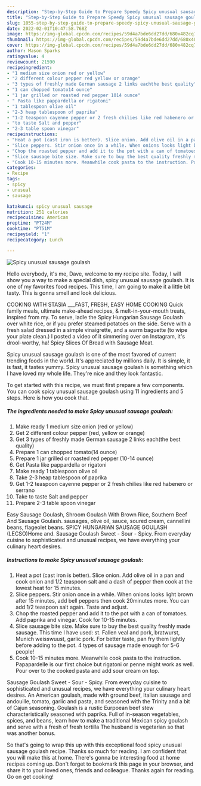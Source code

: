 ```yaml
---
description: "Step-by-Step Guide to Prepare Speedy Spicy unusual sausage goulash"
title: "Step-by-Step Guide to Prepare Speedy Spicy unusual sausage goulash"
slug: 1055-step-by-step-guide-to-prepare-speedy-spicy-unusual-sausage-goulash
date: 2022-02-01T10:47:58.768Z
image: https://img-global.cpcdn.com/recipes/59d4a7bde6dd27dd/680x482cq70/spicy-unusual-sausage-goulash-recipe-main-photo.jpg
thumbnail: https://img-global.cpcdn.com/recipes/59d4a7bde6dd27dd/680x482cq70/spicy-unusual-sausage-goulash-recipe-main-photo.jpg
cover: https://img-global.cpcdn.com/recipes/59d4a7bde6dd27dd/680x482cq70/spicy-unusual-sausage-goulash-recipe-main-photo.jpg
author: Mason Sparks
ratingvalue: 4
reviewcount: 21590
recipeingredient:
- "1 medium size onion red or yellow"
- "2 different colour pepper red yellow or orange"
- "3 types of freshly made German sausage 2 links eachthe best quality"
- "1 can chopped tomato14 ounce"
- "1 jar grilled or roasted red pepper 1014 ounce"
- " Pasta like pappardella or rigatoni"
- "1 tablespoon olive oil"
- "2-3 heap tablespoon of paprika"
- "1-2 teaspoon cayenne pepper or 2 fresh chilies like red habenero or serrano"
- "to taste Salt and pepper"
- "2-3 table spoon vinegar"
recipeinstructions:
- "Heat a pot (cast iron is better). Slice onion. Add olive oil in a pan and cook onion and 1/2 teaspoon salt and a dash of pepper then cook at the lowest heat for 15 minutes."
- "Slice peppers. Stir onion once in a while. When onions looks light brown after 15 minutes, add bell peppers then cook 20minutes more. You can add 1/2 teaspoon salt again. Taste and adjust."
- "Chop the roasted pepper and add it to the pot with a can of tomatoes. Add paprika and vinegar. Cook for 10-15 minutes."
- "Slice sausage bite size. Make sure to buy the best quality freshly made sausage. This time I have used: st. Fallen veal and pork, bratwurst, Munich weisswuust, garlic pork. For better taste, pan fry them lightly before adding to the pot. 4 types of sausage made enough for 5-6 people!"
- "Cook 10-15 minutes more. Meanwhile cook pasta to the instruction. Papapardelle is our first choice but rigatoni or penne might work as well. Pour over to the cooked pasta and add sour cream on top."
categories:
- Recipe
tags:
- spicy
- unusual
- sausage

katakunci: spicy unusual sausage 
nutrition: 251 calories
recipecuisine: American
preptime: "PT24M"
cooktime: "PT51M"
recipeyield: "1"
recipecategory: Lunch

---
```



![Spicy unusual sausage goulash](https://img-global.cpcdn.com/recipes/59d4a7bde6dd27dd/680x482cq70/spicy-unusual-sausage-goulash-recipe-main-photo.jpg)

Hello everybody, it's me, Dave, welcome to my recipe site. Today, I will show you a way to make a special dish, spicy unusual sausage goulash. It is one of my favorites food recipes. This time, I am going to make it a little bit tasty. This is gonna smell and look delicious.

COOKING WITH STASIA ___FAST, FRESH, EASY HOME COOKING Quick family meals, ultimate make-ahead recipes, &amp; melt-in-your-mouth treats, inspired from my. To serve, ladle the Spicy Hungarian Sausage Goulash over white rice, or if you prefer steamed potatoes on the side. Serve with a fresh salad dressed in a simple vinaigrette, and a warm baguette (to wipe your plate clean.) I posted a video of it simmering over on Instagram, it&#39;s drool-worthy, ha! Spicy Slices Of Bread with Sausage Meat.

Spicy unusual sausage goulash is one of the most favored of current trending foods in the world. It's appreciated by millions daily. It is simple, it is fast, it tastes yummy. Spicy unusual sausage goulash is something which I have loved my whole life. They're nice and they look fantastic.


To get started with this recipe, we must first prepare a few components. You can cook spicy unusual sausage goulash using 11 ingredients and 5 steps. Here is how you cook that.

<!--inarticleads1-->

##### The ingredients needed to make Spicy unusual sausage goulash:

1. Make ready 1 medium size onion (red or yellow)
1. Get 2 different colour pepper (red, yellow or orange)
1. Get 3 types of freshly made German sausage 2 links each(the best quality)
1. Prepare 1 can chopped tomato(14 ounce)
1. Prepare 1 jar grilled or roasted red pepper (10-14 ounce)
1. Get  Pasta like pappardella or rigatoni
1. Make ready 1 tablespoon olive oil
1. Take 2-3 heap tablespoon of paprika
1. Get 1-2 teaspoon cayenne pepper or 2 fresh chilies like red habenero or serrano
1. Take to taste Salt and pepper
1. Prepare 2-3 table spoon vinegar


Easy Sausage Goulash, Shroom Goulash With Brown Rice, Southern Beef And Sausage Goulash. sausages, olive oil, sauce, soured cream, cannellini beans, flageolet beans. SPICY HUNGARIAN SAUSAGE GOULASH (LECSO)Home and. Sausage Goulash Sweet - Sour - Spicy. From everyday cuisine to sophisticated and unusual recipes, we have everything your culinary heart desires. 

<!--inarticleads2-->

##### Instructions to make Spicy unusual sausage goulash:

1. Heat a pot (cast iron is better). Slice onion. Add olive oil in a pan and cook onion and 1/2 teaspoon salt and a dash of pepper then cook at the lowest heat for 15 minutes.
1. Slice peppers. Stir onion once in a while. When onions looks light brown after 15 minutes, add bell peppers then cook 20minutes more. You can add 1/2 teaspoon salt again. Taste and adjust.
1. Chop the roasted pepper and add it to the pot with a can of tomatoes. Add paprika and vinegar. Cook for 10-15 minutes.
1. Slice sausage bite size. Make sure to buy the best quality freshly made sausage. This time I have used: st. Fallen veal and pork, bratwurst, Munich weisswuust, garlic pork. For better taste, pan fry them lightly before adding to the pot. 4 types of sausage made enough for 5-6 people!
1. Cook 10-15 minutes more. Meanwhile cook pasta to the instruction. Papapardelle is our first choice but rigatoni or penne might work as well. Pour over to the cooked pasta and add sour cream on top.


Sausage Goulash Sweet - Sour - Spicy. From everyday cuisine to sophisticated and unusual recipes, we have everything your culinary heart desires. An American goulash, made with ground beef, Italian sausage and andouille, tomato, garlic and pasta, and seasoned with the Trinity and a bit of Cajun seasoning. Goulash is a rustic Eurpoean beef stew characteristically seasoned with paprika. Full of in-season vegetables, spices, and beans, learn how to make a traditional Mexican spicy goulash and serve with a fresh of fresh tortilla The husband is vegetarian so that was another bonus. 

So that's going to wrap this up with this exceptional food spicy unusual sausage goulash recipe. Thanks so much for reading. I am confident that you will make this at home. There's gonna be interesting food at home recipes coming up. Don't forget to bookmark this page in your browser, and share it to your loved ones, friends and colleague. Thanks again for reading. Go on get cooking!
